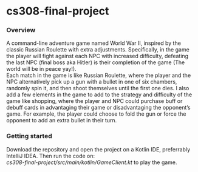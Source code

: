 # cs308-final-project
<h3>Overview</h3>
A command-line adventure game named World War II, inspired by the classic Russian Roulette with extra adjustments. Specifically, in the game the player will fight against each NPC with increased difficulty, defeating the last NPC (final boss aka Hitler) is their completion of the game (The world will be in peace yay!).<br>
Each match in the game is like Russian Roulette, where the player and the NPC alternatively pick up a gun with a bullet in one of six chambers, randomly spin it, and then shoot themselves until the first one dies. I also add a few elements in the game to add to the strategy and difficulty of the game like shopping, where the player and NPC could purchase buff or debuff cards in advantaging their game or disadvantaging the opponent’s game. For example, the player could choose to fold the gun or force the opponent to add an extra bullet in their turn.
<h3>Getting started</h3>
Download the repository and open the project on a Kotlin IDE, preferrably IntelliJ IDEA. Then run the code on:<br>
<i>cs308-final-project/src/main/kotlin/GameClient.kt</i> to play the game.
